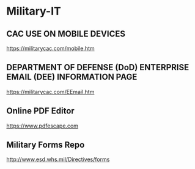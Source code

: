 # Military-IT

## CAC USE ON MOBILE DEVICES

https://militarycac.com/mobile.htm

## DEPARTMENT OF DEFENSE (DoD) ENTERPRISE EMAIL (DEE) INFORMATION PAGE

https://militarycac.com/EEmail.htm

## Online PDF Editor

https://www.pdfescape.com

## Military Forms Repo

http://www.esd.whs.mil/Directives/forms​
